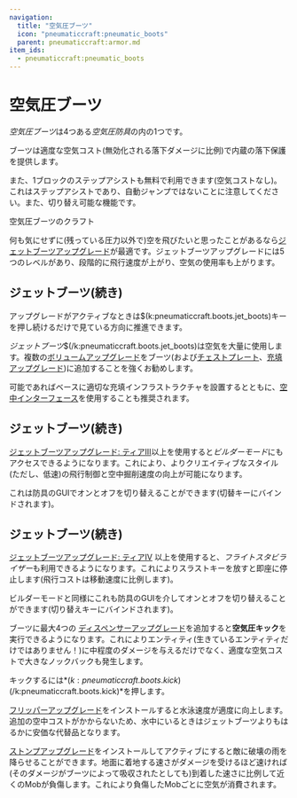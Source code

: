 ```yaml
---
navigation:
  title: "空気圧ブーツ"
  icon: "pneumaticcraft:pneumatic_boots"
  parent: pneumaticcraft:armor.md
item_ids:
  - pneumaticcraft:pneumatic_boots
---
```


# 空気圧ブーツ

*空気圧ブーツ*は4つある*空気圧防具*の内の1つです。

ブーツは適度な空気コスト(無効化される落下ダメージに比例)で内蔵の落下保護を提供します。

また、1ブロックのステップアシストも無料で利用できます(空気コストなし)。これはステップアシストであり、自動ジャンプではないことに注意してください。また、切り替え可能な機能です。

空気圧ブーツのクラフト

<Recipe id="pneumaticcraft:pneumatic_boots" />

<ItemImage id="pneumaticcraft:jet_boots_upgrade_1" />

何も気にせずに(残っている圧力以外で)空を飛びたいと思ったことがあるなら[ジェットブーツアップグレード](../upgrades.md#jet_boots_1)が最適です。ジェットブーツアップグレードには5つのレベルがあり、段階的に飛行速度が上がり、空気の使用率も上がります。

## ジェットブーツ(続き)

アップグレードがアクティブなときは$(k:pneumaticcraft.boots.jet_boots)キーを押し続けるだけで見ている方向に推進できます。

*ジェットブーツ*$(/k:pneumaticcraft.boots.jet_boots)は空気を大量に使用します。複数の[ボリュームアップグレード](../upgrades.md#volume)をブーツ(および[チェストプレート](./pneumatic_chestplate.md)、[充填アップグレード](../upgrades.md#charging))に追加することを強くお勧めします。

可能であればベースに適切な充填インフラストラクチャを設置するとともに、[空中インターフェース](../aerial_interface.md)を使用することも推奨されます。

## ジェットブーツ(続き)

[ジェットブーツアップグレード: ティアIII](../upgrades.md#jet_boots_3)以上を使用すると*ビルダーモード*にもアクセスできるようになります。これにより、よりクリエイティブなスタイル(ただし、低速)の飛行制御と空中掘削速度の向上が可能になります。

これは防具のGUIでオンとオフを切り替えることができます(切替キーにバインドされます)。

## ジェットブーツ(続き)

[ジェットブーツアップグレード: ティアIV](../upgrades.md#jet_boots_4) 以上を使用すると、*フライトスタビライザー*も利用できるようになります。これによりスラストキーを放すと即座に停止します(飛行コストは移動速度に比例します)。

ビルダーモードと同様にこれも防具のGUIを介してオンとオフを切り替えることができます(切り替えキーにバインドされます)。

<ItemImage id="pneumaticcraft:dispenser_upgrade" />

ブーツに最大4つの [ディスペンサーアップグレード](../upgrades.md#dispenser)を追加すると**空気圧キック**を実行できるようになります。これによりエンティティ(生きているエンティティだけではありません！)に中程度のダメージを与えるだけでなく、適度な空気コストで大きなノックバックも発生します。

キックするには*$(k:pneumaticcraft.boots.kick)$(/k:pneumaticcraft.boots.kick)*を押します。

<ItemImage id="pneumaticcraft:flippers_upgrade" />

[フリッパーアップグレード](../upgrades.md#flippers)をインストールすると水泳速度が適度に向上します。追加の空中コストがかからないため、水中にいるときはジェットブーツよりもはるかに安価な代替品となります。

<ItemImage id="pneumaticcraft:stomp_upgrade" />

[ストンプアップグレード](../upgrades.md#stomp)をインストールしてアクティブにすると敵に破壊の雨を降らせることができます。地面に着地する速さがダメージを受けるほど速ければ(そのダメージがブーツによって吸収されたとしても)到着した速さに比例して近くのMobが負傷します。これにより負傷したMobごとに空気が消費されます。

